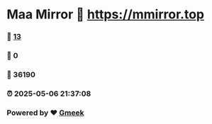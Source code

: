 # Maa Mirror :link: https://mmirror.top 
### :page_facing_up: [13](https://mmirror.top/tag.html) 
### :speech_balloon: 0 
### :hibiscus: 36190 
### :alarm_clock: 2025-05-06 21:37:08 
### Powered by :heart: [Gmeek](https://github.com/Meekdai/Gmeek)
